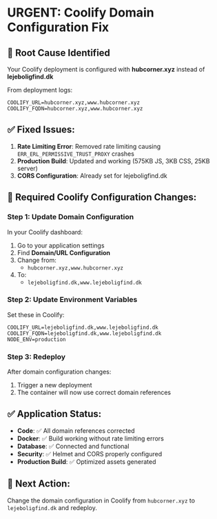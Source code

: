 # URGENT: Coolify Domain Configuration Fix

## 🚨 **Root Cause Identified**
Your Coolify deployment is configured with **hubcorner.xyz** instead of **lejeboligfind.dk**

From deployment logs:
```
COOLIFY_URL=hubcorner.xyz,www.hubcorner.xyz
COOLIFY_FQDN=hubcorner.xyz,www.hubcorner.xyz
```

## ✅ **Fixed Issues:**
1. **Rate Limiting Error**: Removed rate limiting causing `ERR_ERL_PERMISSIVE_TRUST_PROXY` crashes
2. **Production Build**: Updated and working (575KB JS, 3KB CSS, 25KB server)
3. **CORS Configuration**: Already set for lejeboligfind.dk

## 🔧 **Required Coolify Configuration Changes:**

### Step 1: Update Domain Configuration
In your Coolify dashboard:

1. Go to your application settings
2. Find **Domain/URL Configuration** 
3. Change from:
   - `hubcorner.xyz,www.hubcorner.xyz`
4. To:
   - `lejeboligfind.dk,www.lejeboligfind.dk`

### Step 2: Update Environment Variables
Set these in Coolify:
```
COOLIFY_URL=lejeboligfind.dk,www.lejeboligfind.dk
COOLIFY_FQDN=lejeboligfind.dk,www.lejeboligfind.dk
NODE_ENV=production
```

### Step 3: Redeploy
After domain configuration changes:
1. Trigger a new deployment
2. The container will now use correct domain references

## ✅ **Application Status:**
- **Code**: ✅ All domain references corrected
- **Docker**: ✅ Build working without rate limiting errors  
- **Database**: ✅ Connected and functional
- **Security**: ✅ Helmet and CORS properly configured
- **Production Build**: ✅ Optimized assets generated

## 🎯 **Next Action:**
Change the domain configuration in Coolify from `hubcorner.xyz` to `lejeboligfind.dk` and redeploy.